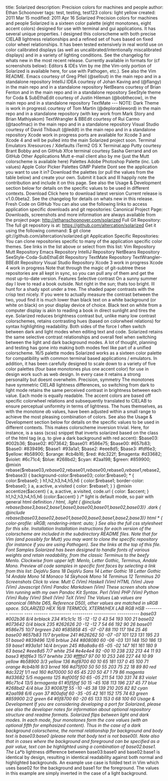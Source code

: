 title: Solarized description: Precision colors for machines and people author: Ethan Schoonover tags: test, testing, test123 colors: light yellow created: 2011 Mar 15 modified: 2011 Apr 16 Solarized Precision colors for machines and people Solarized is a sixteen color palette (eight monotones, eight accent colors) designed for use with terminal and gui applications. It has several unique properties. I designed this colorscheme with both precise CIELAB lightness relationships and a refined set of hues based on fixed color wheel relationships. It has been tested extensively in real world use on color calibrated displays (as well as uncalibrated/intentionally miscalibrated displays) and in a variety of lighting conditions. See the changelog for whats new in the most recent release. Currently available in formats for (cf screenshots below): Editors & IDEs Vim by me (the Vim-only portion of Solarized is available here, for use with Pathogen, etc.). See also the Vim README. Emacs courtesy of Greg Pfeil (@sellout) in the main repo and in a standalone repository IntelliJ IDEA courtesy of Johan Kaving and (@flangy) in the main repo and in a standalone repository NetBeans courtesy of Brian Fenton and in the main repo and in a standalone repository SeeStyle theme for Coda & SubEthaEdit courtesy of Justin Hileman (@bobthecow), in the main repo and in a standalone repository TextMate --- NOTE: Dark Theme is work in progress\ courtesy of Tom Martin (@deplorableword) in the main repo and in a standalone repository (with key work from Mark Story and Brian Mathiyakom) TextWrangler & BBEdit courtesy of Rui Carmo (@taoofmac) in the main repo and in a standalone repository Visual Studio courtesy of David Thibault (@leddt) in the main repo and in a standalone repository Xcode work in progress ports are available for Xcode 3 and Xcode 4 and will be pulled into the main Solarized project soon. Terminal Emulators Xresources / Xdefaults iTerm2 OS X Terminal.app Putty courtesy Brant Bobby and on GitHub Xfce terminal courtesy Sasha Gerrand and on GitHub Other Applications Mutt e-mail client also by me (just the Mutt colorscheme is available here) Palettes Adobe Photoshop Palette (inc. L*a*b values) Apple Color Picker Palettes GIMP Palette Dont see the application you want to use it in? Download the palettes (or pull the values from the table below) and create your own. Submit it back and Ill happily note the contribution and include it on this page. See also the Usage & Development section below for details on the specific values to be used in different contexts. Download Click here to download latest version Current release is v1.0.0beta2. See the changelog for details on whats new in this release. Fresh Code on GitHub You can also use the following links to access application specific downloads and git repositories: Canonical Project Page: Downloads, screenshots and more information are always available from the project page: http://ethanschoonover.com/solarized Full Git Repository: The full git repository is at: https://github.com/altercation/solarized Get it using the following command: $ git clone git://github.com/altercation/solarized.git Application Specific Repositories: You can clone repositories specific to many of the application specific color themes. See links in the list above or select from this list: Vim Repository Mutt Repository Emacs Repository IntelliJ Repository NetBeans Repository SeeStyle-Coda-SubEthaEdit Repository TextMate Repository TextWrangler-BBEdit Repository Visual Studio Repository Xcode 3 work in progress Xcode 4 work in progress Note that through the magic of git-subtree these repositories are all kept in sync, so you can pull any of them and get the most up-to-date version. Features Selective contrast On a sunny summer day I love to read a book outside. Not right in the sun; thats too bright. Ill hunt for a shady spot under a tree. The shaded paper contrasts with the crisp text nicely. If you were to actually measure the contrast between the two, youd find it is much lower than black text on a white background (or white on black) on your display device of choice. Black text on white from a computer display is akin to reading a book in direct sunlight and tires the eye. Solarized reduces brightness contrast but, unlike many low contrast colorschemes, retains contrasting hues (based on colorwheel relations) for syntax highlighting readability. Both sides of the force I often switch between dark and light modes when editing text and code. Solarized retains the same selective contrast relationships and overall feel when switching between the light and dark background modes. A lot of thought, planning and testing has gone into making both modes feel like part of a unified colorscheme. 16/5 palette modes Solarized works as a sixteen color palette for compatibility with common terminal based applications / emulators. In addition, it has been carefully designed to scale down to a variety of five color palettes (four base monotones plus one accent color) for use in design work such as web design. In every case it retains a strong personality but doesnt overwhelm. Precision, symmetry The monotones have symmetric CIELAB lightness differences, so switching from dark to light mode retains the same perceived contrast in brightness between each value. Each mode is equally readable. The accent colors are based off specific colorwheel relations and subsequently translated to CIELAB to ensure perceptual uniformity in terms of lightness. The hues themselves, as with the monotone *a*b values, have been adjusted within a small range to achieve the most pleasing combination of colors. See also the Usage & Development section below for details on the specific values to be used in different contexts. This makes colorscheme inversion trivial. Here, for instance, is a sass (scss) snippet that inverts solarized based on the class of the html tag (e.g. <html class="dark red"> to give a dark background with red accent): $base03: #002b36; $base02: #073642; $base01: #586e75; $base00: #657b83; $base0: #839496; $base1: #93a1a1; $base2: #eee8d5; $base3: #fdf6e3; $yellow: #b58900; $orange: #cb4b16; $red: #dc322f; $magenta: #d33682; $violet: #6c71c4; $blue: #268bd2; $cyan: #2aa198; $green: #859900; @mixin rebase($rebase03,$rebase02,$rebase01,$rebase00,$rebase0,$rebase1,$rebase2,$rebase3) { background-color:$rebase03; color:$rebase0; * { color:$rebase0; } h1,h2,h3,h4,h5,h6 { color:$rebase1; border-color: $rebase0; } a, a:active, a:visited { color: $rebase1; } } @mixin accentize($accent) { a, a:active, a:visited, code.url { color: $accent; } h1,h2,h3,h4,h5,h6 {color:$accent} } /* light is default mode, so pair with general html definition */ html, .light { @include rebase($base3,$base2,$base1,$base0,$base00,$base01,$base02,$base03)} .dark { @include rebase($base03,$base02,$base01,$base00,$base0,$base1,$base2,$base3)} html * { color-profile: sRGB; rendering-intent: auto; } See also the full css stylesheet for this site. Installation Installation instructions for each version of the colorscheme are included in the subdirectory README files. Note that for Vim (and possibly for Mutt) you may want to clone the specific repository (for instance if you are using Pathogen). See the links at the top of this file. Font Samples Solarized has been designed to handle fonts of various weights and retain readability, from the classic Terminus to the beefy Menlo. Clockwise from upper left: Menlo, Letter Gothic, Terminus, Andale Mono. Preview all code samples in specific font faces by selecting a link from this list: DejaVu Sans 18 DejaVu Sans 14 Letter Gothic 18 Letter Gothic 14 Andale Mono 14 Monaco 14 Skyhook Mono 14 Terminus 12 Terminus 20 Screenshots Click to view. Mutt C (Vim) Haskell (Vim) HTML (Vim) Java (Vim) Javascript (Vim) Pandoc Markdown (Vim) These screen shots show Vim running with my own Pandoc Kit Syntax. Perl (Vim) PHP (Vim) Python (Vim) Ruby (Vim) Shell (Vim) TeX (Vim) The Values L*a*b values are canonical (White D65, Reference D50), other values are matched in sRGB space. SOLARIZED HEX 16/8 TERMCOL XTERM/HEX L*A*B RGB HSB --------- ------- ---- ------- ----------- ---------- ----------- ----------- base03 #002b36 8/4 brblack 234 #1c1c1c 15 -12 -12 0 43 54 193 100 21 base02 #073642 0/4 black 235 #262626 20 -12 -12 7 54 66 192 90 26 base01 #586e75 10/7 brgreen 240 #585858 45 -07 -07 88 110 117 194 25 46 base00 #657b83 11/7 bryellow 241 #626262 50 -07 -07 101 123 131 195 23 51 base0 #839496 12/6 brblue 244 #808080 60 -06 -03 131 148 150 186 13 59 base1 #93a1a1 14/4 brcyan 245 #8a8a8a 65 -05 -02 147 161 161 180 9 63 base2 #eee8d5 7/7 white 254 #e4e4e4 92 -00 10 238 232 213 44 11 93 base3 #fdf6e3 15/7 brwhite 230 #ffffd7 97 00 10 253 246 227 44 10 99 yellow #b58900 3/3 yellow 136 #af8700 60 10 65 181 137 0 45 100 71 orange #cb4b16 9/3 brred 166 #d75f00 50 50 55 203 75 22 18 89 80 red #dc322f 1/1 red 160 #d70000 50 65 45 220 50 47 1 79 86 magenta #d33682 5/5 magenta 125 #af005f 50 65 -05 211 54 130 331 74 83 violet #6c71c4 13/5 brmagenta 61 #5f5faf 50 15 -45 108 113 196 237 45 77 blue #268bd2 4/4 blue 33 #0087ff 55 -10 -45 38 139 210 205 82 82 cyan #2aa198 6/6 cyan 37 #00afaf 60 -35 -05 42 161 152 175 74 63 green #859900 2/2 green 64 #5f8700 60 -20 65 133 153 0 68 100 60 Usage & Development If you are considering developing a port for Solarized, please see also the developer notes for information about optional repository structure and readme formats. Solarized flips between light and dark modes. In each mode, four monotones form the core values (with an optional fifth for emphasized content). Thus in the case of a dark background colorscheme, the normal relationship for background and body text is base03:base0 (please note that body text is not base00). Note also that in cases where the background and foreground can be specified as a pair value, text can be highlighted using a combination of base02:base1. The L*a*b lightness difference between base03:base0 and base02:base1 is identical by design, resulting in identical readability against both normal and highlighted backgrounds. An example use case is folded text in Vim which uses base02 for the background and base1 for the foreground. The values in this example are simply inverted in the case of a light background.